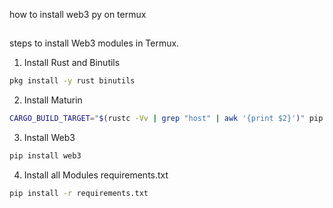 how to install web3 py on termux
##
steps to install Web3 modules in Termux.

1. Install Rust and Binutils

```bash
pkg install -y rust binutils
````

2. Install Maturin

```bash
CARGO_BUILD_TARGET="$(rustc -Vv | grep "host" | awk '{print $2}')" pip install maturin
```

3. Install Web3

```bash
pip install web3
```

4. Install all Modules requirements.txt

```bash
pip install -r requirements.txt
```

